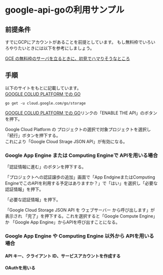 # google-api-goの利用サンプル

## 前提条件

すでにGCPにアカウントがあることを前提としています。
もし無料枠でいろいろやりたいときには以下を参考にしましょう。  

[GCE の無料枠のサーバを立るときに、初見でハマりそうなところ][2]

## 手順

以下のサイトをもとに記載しています。  
[GOOGLE COLUD PLATFORM での GO][1]

    go get -u cloud.google.com/go/storage

[GOOGLE COLUD PLATFORM での GO][1]リンクの「ENABLE THE API」のボタンを押下。

Google Cloud Platform の プロジェクトの選択で対象プロジェクトを選択し「続行」ボタンを押下する。  
これにより「Google Cloud Strage JSON API」が有効になる。

### Google App Engine または Computing Engineで APIを用いる場合

「認証情報に進む」のボタンを押下する。

「プロジェクトへの認証譲歩の追加」画面で「App EndgineまたはComputing EngineでこのAPIを利用する予定はありますか？」で「はい」を選択し「必要な認証情報」を押下。

「必要な認証情報」を押下。

「Google Cloud Storage JSON API を ウェブサーバー から呼び出します」が表示され
「完了」を押下する。これを選択すると「Google Compute Engine」か
「Google App Engine」からAPIを呼び出すことになる。

### Google App Engine や Computing Engine 以外から APIを用いる場合

#### API キー、クライアント ID、サービスアカウントを作成する



#### OAuthを用いる

[1]:https://cloud.google.com/go/home?hl=ja
[2]:https://qiita.com/ndxbn/items/7ef0a96e409a5b5837bd

